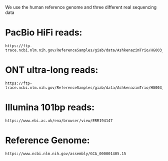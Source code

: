 We use the human reference genome and three different real sequencing data

# PacBio HiFi reads:
```
https://ftp-trace.ncbi.nlm.nih.gov/ReferenceSamples/giab/data/AshkenazimTrio/HG003_NA24149_father/PacBio_CCS_15kb_20kb_chemistry2/reads/PBmixSequel729_1_A01_PBTH_30hours_19kbV2PD_70pM_HumanHG003.fastq.gz
```


# ONT ultra-long reads:
```
https://ftp-trace.ncbi.nlm.nih.gov/ReferenceSamples/giab/data/AshkenazimTrio/HG003_NA24149_father/UCSC_Ultralong_OxfordNanopore_Promethion/GM24149_1.fastq.gz
```

# Illumina 101bp reads:
```
https://www.ebi.ac.uk/ena/browser/view/ERR194147
```

# Reference Genome:
```
https://www.ncbi.nlm.nih.gov/assembly/GCA_000001405.15
```


